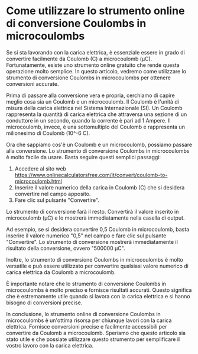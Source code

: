 Come utilizzare lo strumento online di conversione Coulombs in microcoulombs
============================================================================

Se si sta lavorando con la carica elettrica, è essenziale essere in grado di convertire facilmente da Coulomb (C) a microcoulomb (μC). Fortunatamente, esiste uno strumento online gratuito che rende questa operazione molto semplice. In questo articolo, vedremo come utilizzare lo strumento di conversione Coulombs in microcoulombs per ottenere conversioni accurate.

Prima di passare alla conversione vera e propria, cerchiamo di capire meglio cosa sia un Coulomb e un microcoulomb. Il Coulomb è l'unità di misura della carica elettrica nel Sistema Internazionale (SI). Un Coulomb rappresenta la quantità di carica elettrica che attraversa una sezione di un conduttore in un secondo, quando la corrente è pari ad 1 Ampere. Il microcoulomb, invece, è una sottomultiplo del Coulomb e rappresenta un milionesimo di Coulomb (10^-6 C).

Ora che sappiamo cos'è un Coulomb e un microcoulomb, possiamo passare alla conversione. Lo strumento di conversione Coulombs in microcoulombs è molto facile da usare. Basta seguire questi semplici passaggi:

1. Accedere al sito web <https://www.onlinecalculatorsfree.com/it/convert/coulomb-to-microcoulomb.html>
2. Inserire il valore numerico della carica in Coulomb (C) che si desidera convertire nel campo apposito.
3. Fare clic sul pulsante "Convertire".

Lo strumento di conversione farà il resto. Convertirà il valore inserito in microcoulomb (μC) e lo mostrerà immediatamente nella casella di output.

Ad esempio, se si desidera convertire 0,5 Coulomb in microcoulomb, basta inserire il valore numerico "0,5" nel campo e fare clic sul pulsante "Convertire". Lo strumento di conversione mostrerà immediatamente il risultato della conversione, ovvero "500000 μC".

Inoltre, lo strumento di conversione Coulombs in microcoulombs è molto versatile e può essere utilizzato per convertire qualsiasi valore numerico di carica elettrica da Coulomb a microcoulomb.

È importante notare che lo strumento di conversione Coulombs in microcoulombs è molto preciso e fornisce risultati accurati. Questo significa che è estremamente utile quando si lavora con la carica elettrica e si hanno bisogno di conversioni precise.

In conclusione, lo strumento online di conversione Coulombs in microcoulombs è un'ottima risorsa per chiunque lavori con la carica elettrica. Fornisce conversioni precise e facilmente accessibili per convertire da Coulomb a microcoulomb. Speriamo che questo articolo sia stato utile e che possiate utilizzare questo strumento per semplificare il vostro lavoro con la carica elettrica.